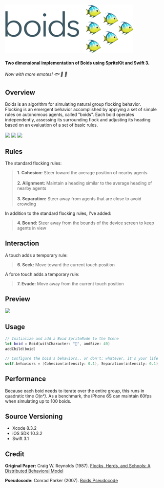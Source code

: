 <img src="/Boids/boids.png" width="420">

#### Two dimensional implementation of Boids using SpriteKit and Swift 3.

###### Now with more emotes! 🐟 🐔 🦄

## Overview
Boids is an algorithm for simulating natural group flocking behavior.  Flocking is an emergent behavior accomplished by applying a set of simple rules on autonomous agents, called "boids".  Each boid operates independently, assessing its surrounding flock and adjusting its heading based on an evaluation of a set of basic rules.
<br /><br /><img src="http://img.shields.io/badge/License-MIT-red.svg"> <img src="http://img.shields.io/badge/Platforms-iOS-lightgrey.svg"> <img src="http://img.shields.io/badge/Swift-3.1-orange.svg">

## Rules
The standard flocking rules:

> **1. Cohesion:** Steer toward the average position of nearby agents <br/><br/>**2. Alignment:** Maintain a heading similar to the average heading of nearby agents<br/><br/>**3. Separation:** Steer away from agents that are close to avoid crowding


In addition to the standard flocking rules, I've added:

> **4. Bound:** Steer away from the bounds of the device screen to keep agents in view


## Interaction

A touch adds a temporary rule:

> **6. Seek:** Move toward the current touch position

A force touch adds a temporary rule:

> **7. Evade:** Move away from the current touch position


## Preview

<img src="/Boids/demo.gif" width="660">

## Usage
```swift
// Initialize and add a Boid SpriteNode to the Scene
let boid = Boid(withCharacter: "🐡", andSize: 40)
addChild(boid)
```

```swift
// Configure the boid's behaviors.. or don't; whatever, it's your life
self.behaviors = [Cohesion(intensity: 0.1), Separation(intensity: 0.1), Alignment(intensity: 1.0)]
```

## Performance
Because each boid needs to iterate over the entire group, this runs in quadratic time _O(n²)_.  As a benchmark, the iPhone 6S can maintain 60fps when simulating up to 100 boids.


## Source Versioning
* Xcode 8.3.2
* iOS SDK 10.3.2
* Swift 3.1

## Credit

**Original Paper:** Craig W. Reynolds (1987). [Flocks, Herds, and Schools:
A Distributed Behavioral Model](http://www.cs.toronto.edu/~dt/siggraph97-course/cwr87/)

**Pseudocode:** Conrad Parker (2007). [Boids Pseudocode](http://www.kfish.org/boids/pseudocode.html)
